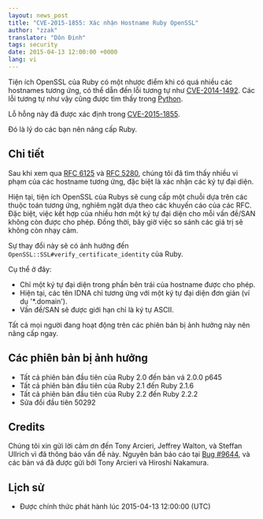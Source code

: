 ```yaml
---
layout: news_post
title: "CVE-2015-1855: Xác nhận Hostname Ruby OpenSSL"
author: "zzak"
translator: "Dôn Đinh"
tags: security
date: 2015-04-13 12:00:00 +0000
lang: vi
---
```


Tiện ích OpenSSL của Ruby có một nhược điểm khi có quá nhiều các hostnames tương ứng, có thể dẫn đến lỗi tương tự như [CVE-2014-1492][CVE-2014-1492]. Các lỗi tương tự như vậy cũng được tìm thấy trong [Python][python-hostname-bug].

Lỗ hỗng này đã được xác định trong [CVE-2015-1855][CVE-2015-1855].

Đó là lý do các bạn nên nâng cấp Ruby.

## Chi tiết

Sau khi xem qua [RFC 6125][RFC-6125] và [RFC 5280][RFC-5280], chúng tôi đã tìm thấy nhiều vi phạm của các hostname tương ứng, đặc biệt là xác nhận các ký tự đại diện.

Hiện tại, tiện ích OpenSSL của Rubys sẽ cung cấp một chuỗi dựa trên các thuộc toán tương ứng, nghiêm ngặt dựa theo các khuyến cáo của các RFC. Đặc biệt, việc kết hợp của nhiều hơn một ký tự đại diện cho mỗi vấn đề/SAN không còn được cho phép. Đồng thời, bây giờ việc so sánh các giá trị sẽ không còn nhạy cảm.

Sự thay đổi này sẽ có ảnh hưởng đến `OpenSSL::SSL#verify_certificate_identity` của Ruby.

Cụ thể ở đây:

* Chỉ một ký tự đại diện trong phần bên trái của hostname được cho phép.
* Hiện tại, các tên IDNA chỉ tương ứng với một ký tự đại diện đơn giản (ví dụ '*.domain').
* Vấn đề/SAN sẽ được giới hạn chỉ là ký tự ASCII.

Tất cả mọi người đang hoạt động trên các phiên bản bị ảnh hưởng này nên nâng cấp ngay.

## Các phiên bản bị ảnh hưởng

* Tất cả phiên bản đầu tiên của Ruby 2.0 đến bản vá 2.0.0 p645
* Tất cả phiên bản đầu tiên của Ruby 2.1 đến Ruby 2.1.6
* Tất cả phiên bản đầu tiên của Ruby 2.2 đến Ruby 2.2.2
* Sửa đổi đầu tiên 50292

## Credits

Chúng tôi xin gửi lời cảm ơn đến Tony Arcieri, Jeffrey Walton, và Steffan Ullrich vì đã thông báo vấn đề này. Nguyên bản báo cáo tại [Bug #9644][Bug-9644], và các bản vá đã được gửi bởi Tony Arcieri và Hiroshi Nakamura.

## Lịch sử

* Được chính thức phát hành lúc 2015-04-13 12:00:00 (UTC)

[CVE-2014-1492]: https://bugzilla.mozilla.org/show_bug.cgi?id=903885
[python-hostname-bug]: https://bugs.python.org/issue17997
[CVE-2015-1855]: http://cve.mitre.org/cgi-bin/cvename.cgi?name=CVE-2015-1855
[RFC-6125]: https://tools.ietf.org/html/rfc6125
[RFC-5280]: https://tools.ietf.org/html/rfc5280
[Bug-9644]: https://bugs.ruby-lang.org/issues/9644


